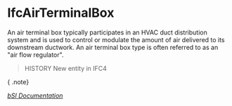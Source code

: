 IfcAirTerminalBox
=================
An air terminal box typically participates in an HVAC duct distribution system
and is used to control or modulate the amount of air delivered to its
downstream ductwork. An air terminal box type is often referred to as an "air
flow regulator".  
  
> HISTORY  New entity in IFC4  
  
{ .note}  
>  
[ _bSI
Documentation_](https://standards.buildingsmart.org/IFC/DEV/IFC4_2/FINAL/HTML/schema/ifchvacdomain/lexical/ifcairterminalbox.htm)


